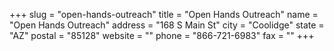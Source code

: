+++
slug = "open-hands-outreach"
title = "Open Hands Outreach"
name = "Open Hands Outreach"
address = "168 S Main St"
city = "Coolidge"
state = "AZ"
postal = "85128"
website = ""
phone = "866-721-6983"
fax = ""
+++
